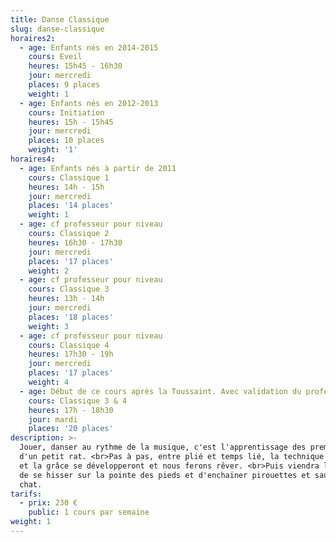 ```yaml
---
title: Danse Classique
slug: danse-classique
horaires2:
  - age: Enfants nés en 2014-2015
    cours: Eveil
    heures: 15h45 - 16h30
    jour: mercredi
    places: 9 places
    weight: 1
  - age: Enfants nés en 2012-2013
    cours: Initiation
    heures: 15h - 15h45
    jour: mercredi
    places: 10 places
    weight: '1'
horaires4:
  - age: Enfants nés à partir de 2011
    cours: Classique 1
    heures: 14h - 15h
    jour: mercredi
    places: '14 places'
    weight: 1
  - age: cf professeur pour niveau
    cours: Classique 2
    heures: 16h30 - 17h30
    jour: mercredi
    places: '17 places'
    weight: 2
  - age: cf professeur pour niveau
    cours: Classique 3
    heures: 13h - 14h
    jour: mercredi
    places: '18 places'
    weight: 3
  - age: cf professeur pour niveau
    cours: Classique 4
    heures: 17h30 - 19h
    jour: mercredi
    places: '17 places'
    weight: 4
  - age: Début de ce cours après la Toussaint. Avec validation du professeur
    cours: Classique 3 & 4
    heures: 17h - 18h30
    jour: mardi
    places: '20 places'
description: >-
  Jouer, danser au rythme de la musique, c'est l'apprentissage des premiers pas
  d'un petit rat. <br>Pas à pas, entre plié et temps lié, la technique classique
  et la grâce se développeront et nous ferons rêver. <br>Puis viendra le temps
  de se hisser sur la pointe des pieds et d'enchainer pirouettes et sauts de
  chat.
tarifs:
  - prix: 230 €
    public: 1 cours par semaine
weight: 1
---
```

